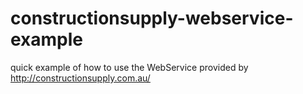 # constructionsupply-webservice-example
quick example of how to use the WebService provided by http://constructionsupply.com.au/

